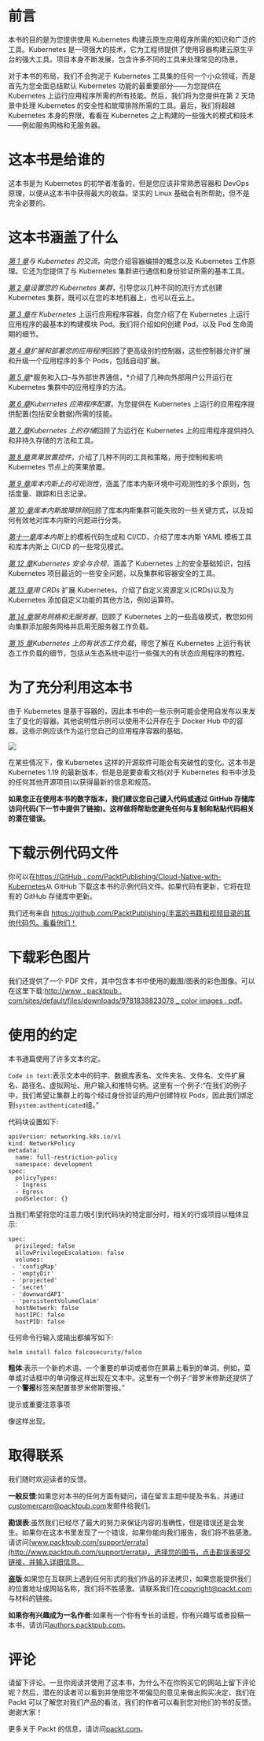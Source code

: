 # 前言

本书的目的是为您提供使用 Kubernetes 构建云原生应用程序所需的知识和广泛的工具。Kubernetes 是一项强大的技术，它为工程师提供了使用容器构建云原生平台的强大工具。项目本身不断发展，包含许多不同的工具来处理常见的场景。

对于本书的布局，我们不会拘泥于 Kubernetes 工具集的任何一个小众领域，而是首先为您全面总结默认 Kubernetes 功能的最重要部分——为您提供在 Kubernetes 上运行应用程序所需的所有技能。然后，我们将为您提供在第 2 天场景中处理 Kubernetes 的安全性和故障排除所需的工具。最后，我们将超越 Kubernetes 本身的界限，看看在 Kubernetes 之上构建的一些强大的模式和技术——例如服务网格和无服务器。

# 这本书是给谁的

这本书是为 Kubernetes 的初学者准备的，但是您应该非常熟悉容器和 DevOps 原理，以便从这本书中获得最大的收益。坚实的 Linux 基础会有所帮助，但不是完全必要的。

# 这本书涵盖了什么

[*第 1 章*](01.html#_idTextAnchor016)*与 Kubernetes 的交流*，向您介绍容器编排的概念以及 Kubernetes 工作原理。它还为您提供了与 Kubernetes 集群进行通信和身份验证所需的基本工具。

[*第 2 章*](02.html#_idTextAnchor049)*设置您的 Kubernetes 集群*，引导您以几种不同的流行方式创建 Kubernetes 集群，既可以在您的本地机器上，也可以在云上。

[*第 3 章*](03.html#_idTextAnchor091)*在 Kubernetes* 上运行应用程序容器，向您介绍了在 Kubernetes 上运行应用程序的最基本的构建模块 Pod。我们将介绍如何创建 Pod，以及 Pod 生命周期的细节。

[*第 4 章*](04.html#_idTextAnchor106)*扩展和部署您的应用程序*回顾了更高级别的控制器，这些控制器允许扩展和升级一个应用程序的多个 Pods，包括自动扩展。

[*第 5 章*](05.html#_idTextAnchor127)*服务和入口–与外部世界通信，*介绍了几种向外部用户公开运行在 Kubernetes 集群中的应用程序的方法。

[*第 6 章*](06.html#_idTextAnchor143)*Kubernetes 应用程序配置*，为您提供在 Kubernetes 上运行的应用程序提供配置(包括安全数据)所需的技能。

[*第 7 章*](07.html#_idTextAnchor166)*Kubernetes 上的存储*回顾了为运行在 Kubernetes 上的应用程序提供持久和非持久存储的方法和工具。

[*第 8 章*](08.html#_idTextAnchor186)*荚果放置控件*，介绍了几种不同的工具和策略，用于控制和影响 Kubernetes 节点上的荚果放置。

[*第 9 章*](09.html#_idTextAnchor212)*库本内斯上的可观测性*，涵盖了库本内斯环境中可观测性的多个原则，包括度量、跟踪和日志记录。

[*第 10 章*](10.html#_idTextAnchor230)*库本内斯故障排除*回顾了库本内斯集群可能失败的一些关键方式，以及如何有效地对库本内斯的问题进行分类。

[*第十一章*](11.html#_idTextAnchor251)*库本内斯*上的模板代码生成和 CI/CD，介绍了库本内斯 YAML 模板工具和库本内斯上 CI/CD 的一些常见模式。

[*第 12 章*](12.html#_idTextAnchor269)*Kubernetes 安全与合规*，涵盖了 Kubernetes 上的安全基础知识，包括 Kubernetes 项目最近的一些安全问题，以及集群和容器安全的工具。

[*第 13 章*](13.html#_idTextAnchor289)*用 CRDs* 扩展 Kubernetes，介绍了自定义资源定义(CRDs)以及为 Kubernetes 添加自定义功能的其他方法，例如运算符。

[*第 14 章*](14.html#_idTextAnchor307)*服务网格和无服务器*，回顾了 Kubernetes 上的一些高级模式，教您如何向集群添加服务网格并启用无服务器工作负载。

[*第 15 章*](15.html#_idTextAnchor322)*Kubernetes 上的有状态工作负载*，带您了解在 Kubernetes 上运行有状态工作负载的细节，包括从生态系统中运行一些强大的有状态应用程序的教程。

# 为了充分利用这本书

由于 Kubernetes 是基于容器的，因此本书中的一些示例可能会使用自发布以来发生了变化的容器。其他说明性示例可以使用不公开存在于 Docker Hub 中的容器。这些示例应该作为运行您自己的应用程序容器的基础。

![](Images/Preface_table_1.1.jpg)

在某些情况下，像 Kubernetes 这样的开源软件可能会有突破性的变化。这本书是 Kubernetes 1.19 的最新版本，但是总是要查看文档(对于 Kubernetes 和书中涉及的任何其他开源项目)以获得最新的信息和规范。

**如果您正在使用本书的数字版本，我们建议您自己键入代码或通过 GitHub 存储库访问代码(下一节中提供了链接)。这样做将帮助您避免任何与复制和粘贴代码相关的潜在错误。**

# 下载示例代码文件

你可以在[https://GitHub . com/PacktPublishing/Cloud-Native-with-Kubernetes](https://github.com/PacktPublishing/Cloud-Native-with-Kubernetes)从 GitHub 下载这本书的示例代码文件。如果代码有更新，它将在现有的 GitHub 存储库中更新。

我们还有来自 https://github.com/PacktPublishing/丰富的书籍和视频目录的其他代码包。看看他们！

# 下载彩色图片

我们还提供了一个 PDF 文件，其中包含本书中使用的截图/图表的彩色图像。可以在这里下载:[http://www . packtpub . com/sites/default/files/downloads/9781838823078 _ color images . pdf](_ColorImages.pdf)。

# 使用的约定

本书通篇使用了许多文本约定。

`Code in text`:表示文本中的码字、数据库表名、文件夹名、文件名、文件扩展名、路径名、虚拟网址、用户输入和推特句柄。这里有一个例子:“在我们的例子中，我们希望让集群上的每个经过身份验证的用户创建特权 Pods，因此我们绑定到`system:authenticated`组。”

代码块设置如下:

```
apiVersion: networking.k8s.io/v1
kind: NetworkPolicy
metadata:
  name: full-restriction-policy
  namespace: development
spec:
  policyTypes:
  - Ingress
  - Egress
  podSelector: {}
```

当我们希望将您的注意力吸引到代码块的特定部分时，相关的行或项目以粗体显示:

```
spec:
  privileged: false
  allowPrivilegeEscalation: false
  volumes:
 - 'configMap'
 - 'emptyDir'
 - 'projected'
 - 'secret'
 - 'downwardAPI'
 - 'persistentVolumeClaim'
  hostNetwork: false
  hostIPC: false
  hostPID: false
```

任何命令行输入或输出都编写如下:

```
helm install falco falcosecurity/falco
```

**粗体**:表示一个新的术语、一个重要的单词或者你在屏幕上看到的单词。例如，菜单或对话框中的单词像这样出现在文本中。这里有一个例子:“普罗米修斯还提供了一个**警报**标签来配置普罗米修斯警报。”

提示或重要注意事项

像这样出现。

# 取得联系

我们随时欢迎读者的反馈。

**一般反馈**:如果您对本书的任何方面有疑问，请在留言主题中提及书名，并通过[customercare@packtpub.com](mailto:customercare@packtpub.com)发邮件给我们。

**勘误表**:虽然我们已经尽了最大的努力来保证内容的准确性，但是错误还是会发生。如果你在这本书里发现了一个错误，如果你能向我们报告，我们将不胜感激。请访问[www.packtpub.com/support/errata](http://www.packtpub.com/support/errata)，选择您的图书，点击勘误表提交链接，并输入详细信息。

**盗版**:如果您在互联网上遇到任何形式的我们作品的非法拷贝，如果您能提供我们的位置地址或网站名称，我们将不胜感激。请联系我们在[copyright@packt.com](mailto:copyright@packt.com)与材料的链接。

**如果你有兴趣成为一名作者**:如果有一个你有专长的话题，你有兴趣写或者投稿一本书，请访问[authors.packtpub.com](http://authors.packtpub.com)。

# 评论

请留下评论。一旦你阅读并使用了这本书，为什么不在你购买它的网站上留下评论呢？然后，潜在的读者可以看到并使用您不带偏见的意见来做出购买决定，我们在 Packt 可以了解您对我们产品的看法，我们的作者可以看到您对他们的书的反馈。谢谢大家！

更多关于 Packt 的信息，请访问[packt.com](http://packt.com)。